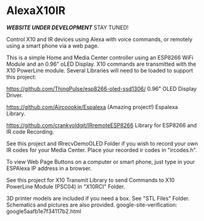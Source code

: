 # AlexaX10IR
***WEBSITE UNDER DEVELOPMENT***  STAY TUNED!

Control X10 and IR devices using Alexa with voice commands, or remotely using a smart phone via a web page. 

This is a simple Home and Media Center controller using an ESP8266 WiFi Module and
an 0.96" oLED Display.  X10 commands are transmitted with the X10 PowerLine module.
Several Libraries will need to be loaded to support this project:

https://github.com/ThingPulse/esp8266-oled-ssd1306/
0.96" OLED Display Driver.

https://github.com/Aircoookie/Espalexa    (Amazing project!)
Espalexa Library.

https://github.com/crankyoldgit/IRremoteESP8266
Library for ESP8266 and IR code Recording.

See this project and IRrecvDemoOLED Folder if you wish to record your own IR codes for your Media Center.
Place your recorded ir codes in "ircodes.h".

To view Web Page Buttons on a computer or smart phone, just type in your ESPAlexa IP address in a browser.

See this project for X10 Transmit Library to send Commands to X10 PowerLine Module (PSC04) in "X10RCI" Folder.

3D printer models are included if you need a box.  See "STL Files" Folder.
Schematics and pictures are also provided.
google-site-verification: google5aafb1e7f34117b2.html
